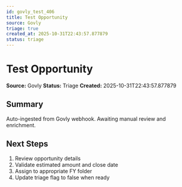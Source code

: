 ```yaml
---
id: govly_test_406
title: Test Opportunity
source: Govly
triage: true
created_at: 2025-10-31T22:43:57.877879
status: triage
---
```


# Test Opportunity

**Source:** Govly
**Status:** Triage
**Created:** 2025-10-31T22:43:57.877879

## Summary

Auto-ingested from Govly webhook. Awaiting manual review and enrichment.

## Next Steps

1. Review opportunity details
2. Validate estimated amount and close date
3. Assign to appropriate FY folder
4. Update triage flag to false when ready
